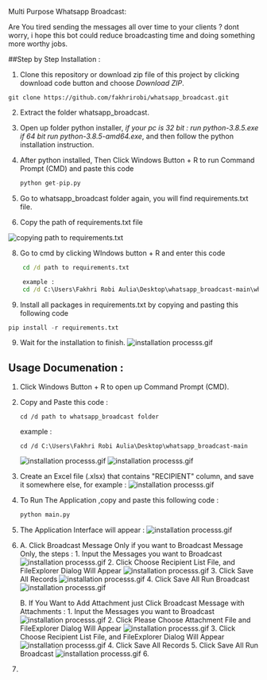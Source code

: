 
Multi Purpose Whatsapp Broadcast: 

Are You  tired sending the messages all over time to your clients ? dont worry, i hope this bot could reduce broadcasting time and doing something more worthy jobs.

##Step  by Step  Installation  : 
1. Clone this repository or download zip file of this project by clicking download code  button and choose *Download ZIP*.
```
git clone https://github.com/fakhrirobi/whatsapp_broadcast.git 
```
    

2. Extract the folder whatsapp_broadcast.
   
3. Open up folder python installer, *if your pc is 32 bit : run python-3.8.5.exe if 64 bit run python-3.8.5-amd64.exe*, and then follow the python installation instruction.

4. After python installed, Then Click Windows Button + R to run Command Prompt (CMD) and paste this code  
   ```python
   python get-pip.py
   ````
   

5. Go to whatsapp_broadcast folder again, you will find requirements.txt file.


6.  Copy the path of requirements.txt file 

![copying path to requirements.txt](assets/path_to_requirements.txt.png) 

8. Go to cmd by clicking WIndows button + R and enter this code
```cmd
    cd /d path to requirements.txt

    example :
    cd /d C:\Users\Fakhri Robi Aulia\Desktop\whatsapp_broadcast-main\whatsapp_broadcast-main
```
9. Install all packages in requirements.txt by  copying and pasting this following code
```python
pip install -r requirements.txt
```


 9. Wait for the installation to finish.
![installation processs.gif](assets/path_to_requirements.txt.png)

## Usage Documenation :

1. Click Windows Button + R to open up Command Prompt (CMD).
2. Copy and Paste this code :
   ```
   cd /d path to whatsapp_broadcast folder 
   ```
   example : 
   ```
   cd /d C:\Users\Fakhri Robi Aulia\Desktop\whatsapp_broadcast-main
   ```
   ![installation processs.gif](assets/path_to_whatsapp_broadcast.png)
   ![installation processs.gif](assets\cmd_screenshot_path_to_whatsapp_broadcast_folder.png)


3. Create an Excel file (.xlsx) that contains "RECIPIENT" column, and save it somewhere else, for example : 
   ![installation processs.gif](assets\RECIPIENT_LIST.png)
   
4. To Run The Application ,copy  and paste this following code :
   ```python 
   python main.py
   ```
5. The Application Interface will appear : 
   ![installation processs.gif](assets\interface1.png)
6. 
      A. Click Broadcast Message Only if you want to Broadcast Message Only, the steps :
         1.  Input the Messages you want to Broadcast 
            ![installation processs.gif](assets\broadcast_message_only1.png)
         2.  Click Choose Recipient List File, and FileExplorer Dialog Will Appear
            ![installation processs.gif](assets\broadcast_message_only2.png)
         3.  Click Save All Records
            ![installation processs.gif](assets\broadcast_message_only1.png)
         4.  Click Save All Run Broadcast
            ![installation processs.gif](assets\broadcast_message_only1.png)

   
      B. If You Want to Add Attachment just Click         Broadcast Message with Attachments : 
         1.  Input the Messages you want to Broadcast 
            ![installation processs.gif](assets\broadcast_attachment_1.png)
         2. Click Please Choose Attachment File and FileExplorer Dialog Will Appear
            ![installation processs.gif](assets\broadcast_attachment_2.png)
         3.  Click Choose Recipient List File, and FileExplorer Dialog Will Appear
            ![installation processs.gif](assets\broadcast_attachment_3.png)
         4.  Click Save All Records
         5.  Click Save All Run Broadcast
            ![installation processs.gif](assets\broadcast_attachment_4.png)
         6. 

7. 